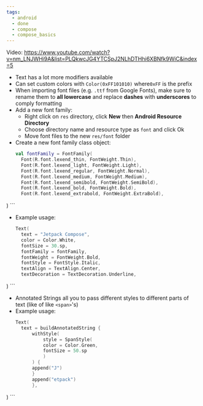 ```yaml
---
tags:
  - android
  - done
  - compose
  - compose_basics
---
```

Video: https://www.youtube.com/watch?v=nm_LNJWHi9A&list=PLQkwcJG4YTCSpJ2NLhDTHhi6XBNfk9WiC&index=5
- Text has a lot more modifiers available
- Can set custom colors with `Color(0xFF101010)` where`0xFF` is the prefix
- When importing font files (e.g. `.ttf` from Google Fonts), make sure to rename them to **all lowercase** and replace **dashes** with **underscores** to comply formatting
- Add a new font family:
	- Right click on `res` directory, click **New** then **Android Resource Directory** 
	- Choose directory name and resource type as `font` and click Ok
	- Move font files to the new `res/font` folder
- Create a new font family class object:
  ```kotlin
  val fontFamily = FontFamily(  
	Font(R.font.lexend_thin, FontWeight.Thin),  
	Font(R.font.lexend_light, FontWeight.Light),  
	Font(R.font.lexend_regular, FontWeight.Normal),  
	Font(R.font.lexend_medium, FontWeight.Medium),  
	Font(R.font.lexend_semibold, FontWeight.SemiBold),  
	Font(R.font.lexend_bold, FontWeight.Bold),  
	Font(R.font.lexend_extrabold, FontWeight.ExtraBold),  
)
	```
- Example usage:
  ```kotlin
  Text(  
	text = "Jetpack Compose",  
	color = Color.White,  
	fontSize = 30.sp,  
	fontFamily = fontFamily,  
	fontWeight = FontWeight.Bold,  
	fontStyle = FontStyle.Italic,  
	textAlign = TextAlign.Center,  
	textDecoration = TextDecoration.Underline,  
)
	```
- Annotated Strings all you to pass different styles to different parts of text (like of like `<span>`'s)
- Example usage:
  ```kotlin
  Text(  
	text = buildAnnotatedString {  
		withStyle(  
			style = SpanStyle(  
			color = Color.Green,  
			fontSize = 50.sp  
			)  
		) {  
		append("J")  
		}  
		append("etpack")  
		},
)
	```
